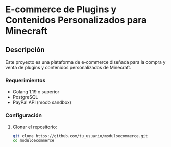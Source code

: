 # E-commerce de Plugins y Contenidos Personalizados para Minecraft

## Descripción
Este proyecto es una plataforma de e-commerce diseñada para la compra y venta de plugins y contenidos personalizados de Minecraft.

### Requerimientos
- Golang 1.19 o superior
- PostgreSQL
- PayPal API (modo sandbox)

### Configuración
1. Clonar el repositorio:
   ```bash
   git clone https://github.com/tu_usuario/moduloecommerce.git
   cd moduloecommerce
